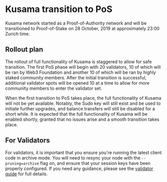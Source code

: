 # Kusama transition to PoS

Kusama network started as a Proof-of-Authority network and will be transitioned to Proof-of-Stake on 28 October, 2019 at approximately 23:00 Zurich time.

## Rollout plan

The rollout of full functionality of Kusama is staggered to allow for safe transition. The first PoS phase will
begin with 20 validators, 10 of which will be ran by Web3 Foundation and another 10 of which will be ran by highly staked
community members. After the initial transition is successful, additional validator spots will be opened 10 at a time
to allow for more community members to enter the validator set.

When the first transition to PoS takes place, the full functionality of Kusama will not be yet available. Notably,
the Sudo key will still exist and be used to initiate further upgrades, and balance transfers will still be disabled
for a short while. It is expected that the full functionality of Kusama will be enabled shortly, granted that no issues
arise and a smooth transition takes place.

## For Validators

For validators, it is important that you ensure you're running the latest client code in archive mode. You will need to
resync your node with the `--pruning=archive` flag on, and ensure that your session keys have been properly configured.
If you need any guidance, please see the [validator guide](https://wiki.polkadot.network/docs/en/maintain-guides-how-to-validate-kusama)
for full details.
